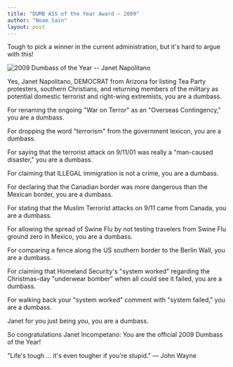 ```yaml
---
title: "DUMB ASS of the Year Award — 2009"
author: "Noam Sain"
layout: post
---
```


Tough to pick a winner in the current administration, but it's hard to argue with this!  
  
![2009 Dumbass of the Year -- Janet Napolitano](https://1.bp.blogspot.com/_8aN4krk1nsk/S3VWrd4I9VI/AAAAAAAAAYs/Fc6Qahn8vUQ/s1600/image001.jpg)

Yes, Janet Napolitano, DEMOCRAT from Arizona for listing Tea Party protesters, southern Christians, and returning members of the military as potential domestic terrorist and right-wing extremists, you are a dumbass.

For renaming the ongoing "War on Terror" as an "Overseas Contingency," you are a dumbass.

For dropping the word "terrorism" from the government lexicon, you are a dumbass.

For saying that the terrorist attack on 9/11/01 was really a "man-caused disaster," you are a dumbass.

For claiming that ILLEGAL immigration is not a crime, you are a dumbass.

For declaring that the Canadian border was more dangerous than the Mexican border, you are a dumbass.

For stating that the Muslim Terrorist attacks on 9/11 came from Canada, you are a dumbass.

For allowing the spread of Swine Flu by not testing travelers from Swine Flu ground zero in Mexico, you are a dumbass.

For comparing a fence along the US southern border to the Berlin Wall, you are a dumbass.

For claiming that Homeland Security's "system worked" regarding the Christmas-day "underwear bomber" when all could see it failed, you are a dumbass.

For walking back your "system worked" comment with "system failed," you are a dumbass.

Janet for you just being you, you are a dumbass.

So congratulations Janet Incompetano: You are the official 2009 Dumbass of the Year!

"Life's tough … it's even tougher if you're stupid." — John Wayne